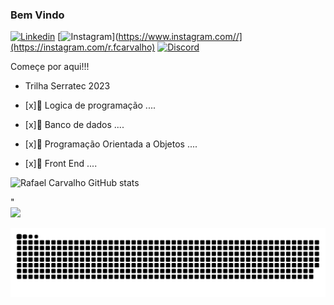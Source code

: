 ### Bem Vindo 
[![Linkedin](https://img.shields.io/badge/LinkedIn-0077B5?style=for-the-badge&logo=linkedin&logoColor=white)](https://www.linkedin.com/in/rafael-carvalho-8a572323a/)
[![Instagram](https://img.shields.io/badge/Instagram-E4405F?style=for-the-badge&logo=instagram&logoColor=white)](https://www.instagram.com//](https://instagram.com/r.fcarvalho)
[![Discord](https://img.shields.io/badge/Discord-7289DA?style=for-the-badge&logo=discord&logoColor=white)](https://discord.com/channels/Rafael_Carvalho#7372)


Começe por aqui!!!
- Trilha Serratec 2023

- [x]🌱 Logica de programação ....
- [x]🌱 Banco de dados ....
- [x]🌱 Programação Orientada a Objetos ....
- [x]🌱 Front End ....




![Rafael Carvalho GitHub stats](https://github-readme-stats.vercel.app/api?username=RafaelCarvalho90&show_icons=true&theme=dracula)
<!-- "COMENTÁRIO -->"
<!-- "COMENTÁRIO" -->





<!-- <div><img style="height: auto; width: 40%;" class="img" src="https://github-readme-stats.vercel.app/api/top-langs/?username=RafaelCarvalho90&theme=dracula&langs_count=&&layout=compact&hide_border=true" /></div> -->


<div><img style="height: auto; width: 40%;" class="img" src="https://github-readme-stats.vercel.app/api/top-langs/?username=RafaelCarvalho90&theme=radical&langs_count=8&layout=compact&hide_border=true" /></div>


![snake gif](https://github.com/debysouza/debysouza/blob/output/github-contribution-grid-snake.svg)
